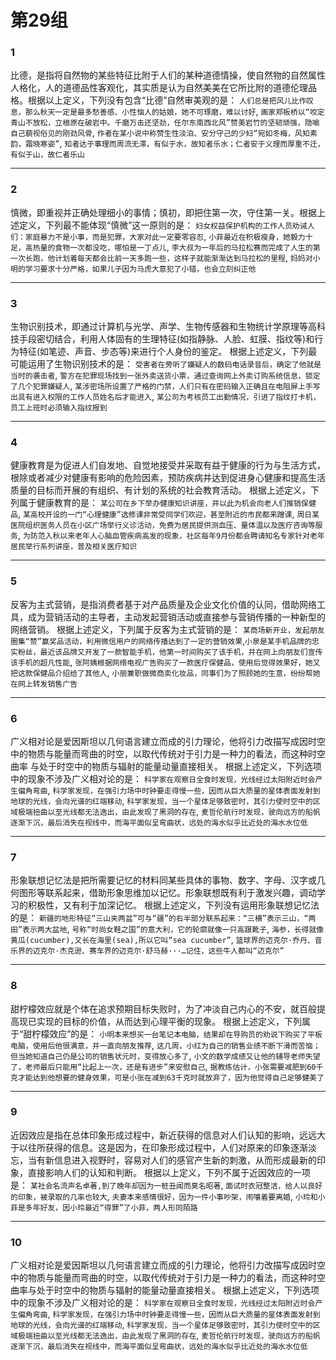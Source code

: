 # 第29组

### 1
比德，是指将自然物的某些特征比附于人们的某种道德情操，使自然物的自然属性人格化，人的道德品性客观化，其实质是认为自然美美在它所比附的道德伦理品格。根据以上定义，下列没有包含“比德”自然审美观的是：
`人们总是把风儿比作叹息，那么秋天一定是最多愁善感、小性恼人的姑娘，她不可琢磨，难以讨好`,
`画家郑板桥以“咬定青山不放松，立根原在破岩中。千磨万击还坚劲，任尔东南西北风”赞美岩竹的坚韧顽强，隐喻自己藐视俗见的刚劲风骨`,
`作者在某小说中称赞生性淡泊、安分守己的少妇“宛如冬梅，风知素韵，霜晓寒姿”`,
`知者达于事理而周流无滞，有似于水，故知者乐水；仁者安于义理而厚重不迁，有似于山，故仁者乐山`

------

### 2
慎微，即重视并正确处理细小的事情；慎初，即把住第一次，守住第一关。根据上述定义，下列最不能体现“慎微”这一原则的是：
`妇女权益保护机构的工作人员劝诫人们：家庭暴力不是小事，而是犯罪，大家对此一定要零容忍`,
`小菲最近在积极瘦身，她毅力十足，高热量的食物一次都没吃，哪怕是一丁点儿`,
`李大叔为一年后的马拉松赛而完成了人生的第一次长跑，他计划着每天都会比前一天多跑一些，这样子就能渐渐达到马拉松的里程`,
`妈妈对小明的学习要求十分严格，如果儿子因为马虎大意犯了小错，也会立刻纠正他`

------

### 3
生物识别技术，即通过计算机与光学、声学、生物传感器和生物统计学原理等高科技手段密切结合，利用人体固有的生理特征(如指静脉、人脸、虹膜、指纹等)和行为特征(如笔迹、声音、步态等)来进行个人身份的鉴定。
根据上述定义，下列最可能运用了生物识别技术的是：
`受害者在旁听了嫌疑人的数码电话录音后，确定了他就是当时的袭击者`,
`警方在犯罪现场找到一张外卖送货小票，通过查询网上外卖订购系统信息，锁定了几个犯罪嫌疑人`,
`某涉密场所设置了严格的门禁，人们只有在密码输入正确且在电阻屏上手写出具有进入权限的工作人员姓名后才能进入`,
`某公司为考核员工出勤情况，引进了指纹打卡机，员工上班时必须输入指纹报到`

------

### 4
健康教育是为促进人们自发地、自觉地接受并采取有益于健康的行为与生活方式，根除或者减少对健康有影响的危险因素，预防疾病并达到促进身心健康和提高生活质量的目标而开展的有组织、有计划的系统的社会教育活动。
根据上述定义，下列属于健康教育的是：
`某公司在乡下举办健康知识讲座，并以此为机会向老人们推销保健品`,
`某高校开设的一门“心理健康”选修课非常受同学们欢迎，甚至附近的市民都来蹭课`,
`周日某医院组织医务人员在小区广场举行义诊活动，免费为居民提供测血压、量体温以及医疗咨询等服务`,
`为防范入秋以来老年人心脑血管疾病高发的现象，社区每年9月份都会聘请知名专家针对老年居民举行系列讲座，普及相关医疗知识`

------

### 5
反客为主式营销，是指消费者基于对产品质量及企业文化价值的认同，借助网络工具，成为营销活动的主导者，主动发起营销活动或直接参与营销传播的一种新型的网络营销。
根据上述定义，下列属于反客为主式营销的是：
`某商场新开业，发起朋友圈集“赞”赢奖品活动，利用微信用户的网络传播达到了一定的营销效果`,`小泉是某手机品牌的忠实粉丝，最近该品牌又开发了一款智能手机，他第一时间购买了该手机，并在网上向朋友们宣传该手机的超凡性能`,
`张阿姨根据网络电视广告购买了一款医疗保健品，使用后觉得效果好，她又把这款保健品介绍给了其他人`,
`小丽兼职做微商卖化妆品，同事们为了照顾她的生意，纷纷帮她在网上转发销售广告`

------

### 6
广义相对论是爱因斯坦以几何语言建立而成的引力理论，他将引力改描写成因时空
中的物质与能量而弯曲的时空，以取代传统对于引力是一种力的看法，而这种时空曲率
与处于时空中的物质与辐射的能量动量直接相关。
根据上述定义，下列选项中的现象不涉及广义相对论的是：
`科学家在观察日全食时发现，光线经过太阳附近时会产生偏角弯曲`,
`科学家发现，在强引力场中时钟要走得慢一些，因而从巨大质量的星体表面发射到地球的光线，会向光谱的红端移动`,
`科学家发现，当一个星体足够致密时，其引力使时空中的区域极端扭曲以至光线都无法逸出，由此发现了黑洞的存在`,
`麦哲伦航行时发现，驶向远方的船帆逐渐下沉，最后消失在视线中，而海平面似呈弯曲状，远处的海水似乎比近处的海水水位低`

------

### 7
形象联想记忆法是把所需要记忆的材料同某些具体的事物、数字、字母、汉字或几何图形等联系起来，借助形象思维加以记忆。形象联想既有利于激发兴趣，调动学习的积极性，又有利于加深记忆。
根据上述定义，下列没有运用形象联想记忆法的是：
`新疆的地形特征“三山夹两盆”可与“疆”的右半部分联系起来：“三横”表示三山，“两田”表示两大盆地`,
`号称“时尚女鞋之国”的意大利，它的轮廓就像一只高跟靴子`,
`海参，长得就像黄瓜(cucumber),又长在海里(sea),所以它叫“sea cucumber”`,
`篮球界的迈克尔·乔丹、音乐界的迈克尔·杰克逊、赛车界的迈克尔·舒马赫···…记住，这些牛人都叫“迈克尔”`

------

### 8
甜柠檬效应就是个体在追求预期目标失败时，为了冲淡自己内心的不安，就百般提高现已实现的目标的价值，从而达到心理平衡的现象。
根据上述定义，下列属于“甜柠檬效应”的是：
`小明本来想买一台笔记本电脑，结果却在导购员的劝说下购买了平板电脑，使用后他很满意，并一直向朋友推荐`,
`这几周，小红为自己的销售业绩不断下滑而苦恼；但当她知道自己仍是公司的销售状元时，变得放心多了`,
`小文的数学成绩又让他的辅导老师失望了，老师最后只能用“比起上一次，还是有进步”来安慰自己`,
`据教练估计，小张需要减肥到60千克才能达到他想要的健身效果，可是小张在减到63千克时就放弃了，因为他觉得自己足够健美了`

------

### 9
近因效应是指在总体印象形成过程中，新近获得的信息对人们认知的影响，远远大于以往所获得的信息。这是因为，在印象形成过程中，人们对原来的印象逐渐淡忘，当有新信息进入视野时，容易对人们的感官产生新的刺激，从而形成最新的印象，直接影响人们的认知和判断。
根据以上定义，下列不属于近因效应的一项是：
`某社会名流声名卓著,到了晚年却因为一桩丑闻而臭名昭著`,
`面试时衣冠整洁，给人以良好的印象，被录取的几率也较大`,
`夫妻本来感情很好，因为一件小事吵架，闹嚷着要离婚`,
`小玲和小菲是多年好友，因小玲最近“得罪”了小菲，两人形同陌路`

------

### 10
广义相对论是爱因斯坦以几何语言建立而成的引力理论，他将引力改描写成因时空中的物质与能量而弯曲的时空，以取代传统对于引力是一种力的看法，而这种时空曲率与处于时空中的物质与辐射的能量动量直接相关。
根据上述定义，下列选项中的现象不涉及广义相对论的是：
`科学家在观察日全食时发现，光线经过太阳附近时会产生偏角弯曲`,
`科学家发现，在强引力场中时钟要走得慢一些，因而从巨大质量的星体表面发射到地球的光线，会向光谱的红端移动`,
`科学家发现，当一个星体足够致密时，其引力使时空中的区域极端扭曲以至光线都无法逸出，由此发现了黑洞的存在`,
`麦哲伦航行时发现，驶向远方的船帆逐渐下沉，最后消失在视线中，而海平面似呈弯曲状，远处的海水似乎比近处的海水水位低`
